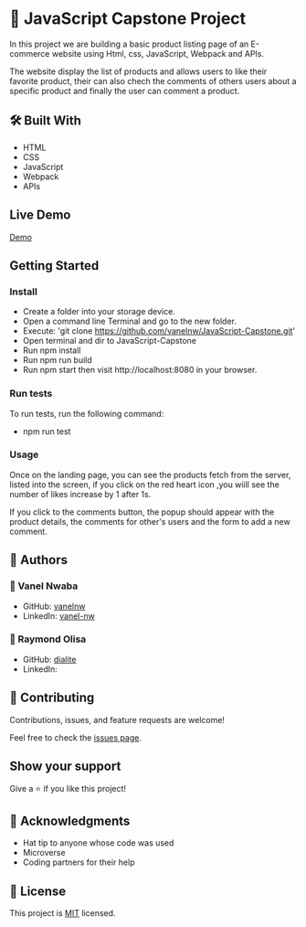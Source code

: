 # 📖 JavaScript Capstone Project

In this project we are building a basic product listing page of an E-commerce website using Html, css, JavaScript, Webpack and APIs.

The website display the list of products and allows users to like their favorite product, their can also chech the comments of others users about a specific product and finally the user can comment a product.

## 🛠 Built With

- HTML
- CSS
- JavaScript
- Webpack
- APIs

## Live Demo

[Demo]( https://vanelnw.github.io/JavaScript-Capstone/)

## Getting Started

### Install

- Create a folder into your storage device.
- Open a command line Terminal and go to the new folder.
- Execute: 'git clone https://github.com/vanelnw/JavaScript-Capstone.git'
- Open terminal and dir to JavaScript-Capstone
- Run npm install
- Run npm run build
- Run npm start then visit http://localhost:8080 in your browser.

### Run tests

To run tests, run the following command:
- npm run test

### Usage

Once on the landing page, you can see the products fetch from the server, listed into the screen, if you click on the red heart icon ,you wiill see the number of likes increase by 1 after 1s.

If you click to the comments button, the popup should appear with the product details, the comments for other's users and the form to add a new comment.


## 👥 Authors

### 👤 Vanel Nwaba

- GitHub: [vanelnw](https://github.com/vanelnw)
- LinkedIn: [vanel-nw](https://www.linkedin.com/in/vanel-nw)

### 👤 Raymond Olisa

- GitHub: [dialite](https://github.com/dialite)
- LinkedIn: [](https://www.linkedin.com/in/)

## 🤝 Contributing

Contributions, issues, and feature requests are welcome!

Feel free to check the [issues page](../../issues/).

## Show your support

Give a ⭐️ if you like this project!

## 🙏 Acknowledgments
- Hat tip to anyone whose code was used
- Microverse
- Coding partners for their help

## 📝 License

This project is [MIT](./LICENSE) licensed.